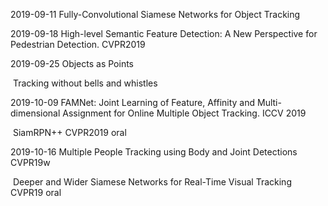 2019-09-11 Fully-Convolutional Siamese Networks for Object Tracking

2019-09-18 High-level Semantic Feature Detection: A New Perspective for Pedestrian Detection. CVPR2019

2019-09-25 Objects as Points

​	   	    Tracking without bells and whistles                   

2019-10-09 FAMNet: Joint Learning of Feature, Affinity and Multi-dimensional Assignment for Online Multiple Object Tracking.  ICCV 2019

​		SiamRPN++ CVPR2019 oral

2019-10-16 Multiple People Tracking using Body and Joint Detections CVPR19w

​		Deeper and Wider Siamese Networks for Real-Time Visual Tracking CVPR19 oral

